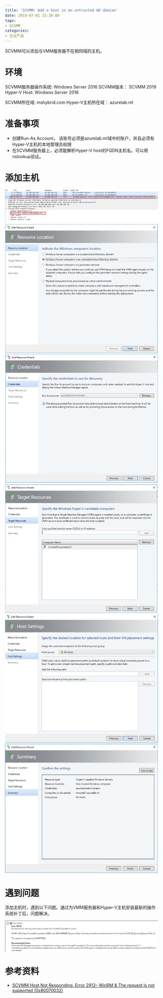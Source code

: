 ```yaml
---
title: 'SCVMM: Add a host in an untrusted AD domian'
date: 2019-07-01 15:38:08
tags:
- SCVMM
categories:
- 企业产品
---
```


SCVMM可以添加与VMM服务器不在相同域的主机。

# 环境

SCVMM服务器操作系统: Windows Server 2016 
SCVMM版本： SCVMM 2019
Hyper-V Host: Windwos Server 2016

SCVMM所在域: mshybrid.com
Hyper-V主机所在域： azurelab.ml

# 准备事项

- 创建Run-As Account， 该账号必须是azurelab.ml域中的账户，并且必须有Hyper-V主机的本地管理员权限
- 在SCVMM服务器上，必须能解析Hyper-V host的FQDN主机名。可以用nslookup验证。
<!-- more -->
# 添加主机

![](/images/354.png)
![](/images/355.png)
![](/images/356.png)
![](/images/357.png)
![](/images/358.png)
![](/images/359.png)

# 遇到问题

添加主机时，遇到以下问题。通过为VMM服务器和Hyper-V主机安装最新的操作系统补丁后，问题解决。

![](/images/360.png)

# 参考资料

- [SCVMM Host Not Responding. Error 2912– WinRM & The request is not supported (0x80070032)](https://blog.apps.id.au/scvmm-host-not-responding-error-2912-winrm-request-not-supported-0x80070032/)